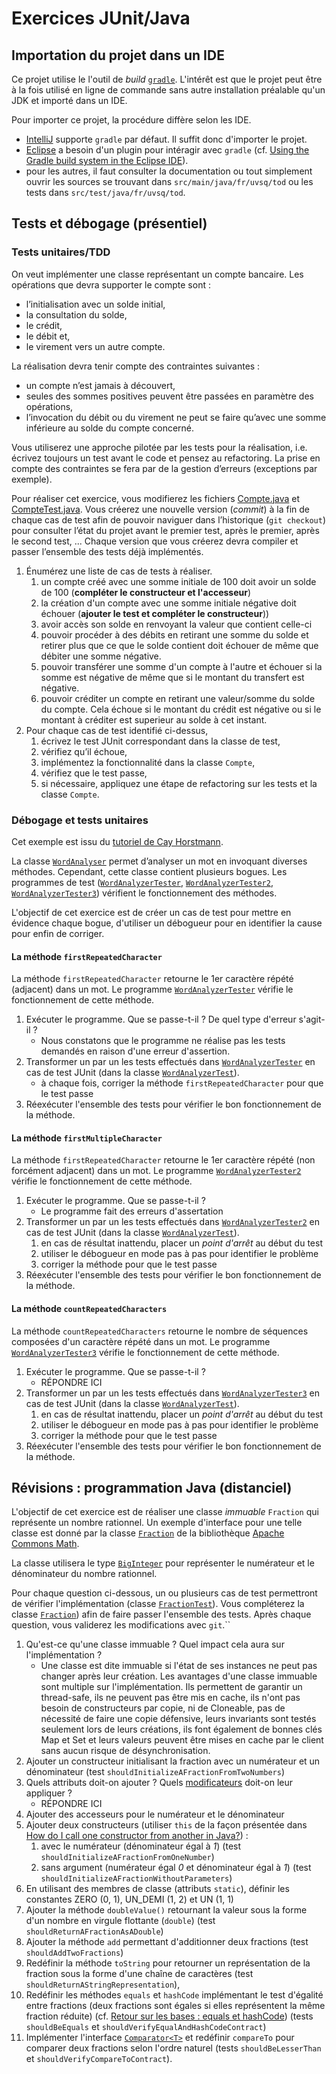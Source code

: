 # Exercices JUnit/Java

## Importation du projet dans un IDE
Ce projet utilise le l'outil de _build_ [`gradle`](https://gradle.org/). L'intérêt est que le projet peut être à la fois utilisé en ligne de commande sans autre installation préalable qu'un JDK et importé dans un IDE.

Pour importer ce projet, la procédure diffère selon les IDE.
* [IntelliJ](https://www.jetbrains.com/idea/) supporte `gradle` par défaut. Il suffit donc d'importer le projet.
* [Eclipse](https://www.eclipse.org/ide/) a besoin d'un plugin pour intéragir avec `gradle` (cf. [Using the Gradle build system in the Eclipse IDE](https://www.vogella.com/tutorials/EclipseGradle/article.html)).
* pour les autres, il faut consulter la documentation ou tout simplement ouvrir les sources se trouvant dans `src/main/java/fr/uvsq/tod` ou les tests dans `src/test/java/fr/uvsq/tod`. 

## Tests et débogage (présentiel)
### Tests unitaires/TDD
On veut implémenter une classe représentant un compte bancaire.
Les opérations que devra supporter le compte sont :
* l’initialisation avec un solde initial,
* la consultation du solde,
* le crédit,
* le débit et,
* le virement vers un autre compte.

La réalisation devra tenir compte des contraintes suivantes :
* un compte n’est jamais à découvert,
* seules des sommes positives peuvent être passées en paramètre des opérations,
* l’invocation du débit ou du virement ne peut se faire qu’avec une somme inférieure au solde du compte concerné.

Vous utiliserez une approche pilotée par les tests pour la réalisation, i.e. écrivez toujours un test avant le code et pensez au refactoring.
La prise en compte des contraintes se fera par de la gestion d’erreurs (exceptions par exemple).

Pour réaliser cet exercice, vous modifierez les fichiers [Compte.java](src/main/java/fr/uvsq/tod/compte/Compte.java) et [CompteTest.java](src/test/java/fr/uvsq/tod/compte/CompteTest.java).
Vous créerez une nouvelle version (_commit_) à la fin de chaque cas de test afin de pouvoir naviguer dans l’historique (`git checkout`) pour consulter l’état du projet avant le premier test, après le premier, après le second test, ...
Chaque version que vous créerez devra compiler et passer l’ensemble des tests déjà implémentés.

1. Énumérez une liste de cas de tests à réaliser.
    1. un compte créé avec une somme initiale de 100 doit avoir un solde de 100 (**compléter le constructeur et l'accesseur**)
    1. la création d'un compte avec une somme initiale négative doit échouer (**ajouter le test et compléter le constructeur**))
    1. avoir accès son solde en renvoyant la valeur que contient celle-ci
    1. pouvoir procéder à des débits en retirant une somme du solde et retirer plus que ce que le solde contient doit échouer de même que débiter une somme négative.
    1. pouvoir transférer une somme d'un compte à l'autre et échouer si la somme est négative de même que si le montant du transfert est négative.
    1. pouvoir créditer un compte en retirant une valeur/somme du solde du compte. Cela échoue si le montant du crédit est négative ou si le montant à créditer est superieur au solde à cet instant.
2. Pour chaque cas de test identifié ci-dessus,
    1. écrivez le test JUnit correspondant dans la classe de test,
    1. vérifiez qu’il échoue,
    1. implémentez la fonctionnalité dans la classe `Compte`,
    1. vérifiez que le test passe,
    1. si nécessaire, appliquez une étape de refactoring sur les tests et la classe `Compte`.

### Débogage et tests unitaires
Cet exemple est issu du [tutoriel de Cay Horstmann](http://www.horstmann.com/bigj/help/debugger/tutorial.html).

La classe [`WordAnalyser`](src/main/java/fr/uvsq/tod/wordanalyser/WordAnalyzer.java) permet d’analyser un mot en invoquant diverses méthodes.
Cependant, cette classe contient plusieurs bogues.
Les programmes de test ([`WordAnalyzerTester`](src/main/java/fr/uvsq/tod/wordanalyser/WordAnalyzerTester.java), [`WordAnalyzerTester2`](src/main/java/fr/uvsq/tod/wordanalyser/WordAnalyzerTester2.java), [`WordAnalyzerTester3`](src/main/java/fr/uvsq/tod/wordanalyser/WordAnalyzerTester3.java)) vérifient le fonctionnement des méthodes.

L'objectif de cet exercice est de créer un cas de test pour mettre en évidence chaque bogue, d'utiliser un débogueur pour en identifier la cause pour enfin de corriger.

#### La méthode `firstRepeatedCharacter`
La méthode `firstRepeatedCharacter` retourne le 1er caractère répété (adjacent) dans un mot.
Le programme [`WordAnalyzerTester`](src/main/java/fr/uvsq/tod/wordanalyser/WordAnalyzerTester.java) vérifie le fonctionnement de cette méthode.

1. Exécuter le programme. Que se passe-t-il ? De quel type d'erreur s'agit-il ? 
    * Nous constatons que le programme ne réalise pas les tests demandés en raison d'une erreur d'assertion.
1. Transformer un par un les tests effectués dans [`WordAnalyzerTester`](src/main/java/fr/uvsq/tod/wordanalyser/WordAnalyzerTester.java) en cas de test JUnit (dans la classe [`WordAnalyzerTest`](src/test/java/fr/uvsq/tod/wordanalyser/WordAnalyzerTest.java)).
    * à chaque fois, corriger la méthode `firstRepeatedCharacter` pour que le test passe
1. Réexécuter l'ensemble des tests pour vérifier le bon fonctionnement de la méthode. 

#### La méthode `firstMultipleCharacter`
La méthode `firstRepeatedCharacter` retourne le 1er caractère répété (non forcément adjacent) dans un mot.
Le programme [`WordAnalyzerTester2`](src/main/java/fr/uvsq/tod/wordanalyser/WordAnalyzerTester2.java) vérifie le fonctionnement de cette méthode.

1. Exécuter le programme. Que se passe-t-il ?
    * Le programme fait des erreurs d'assertation
1. Transformer un par un les tests effectués dans [`WordAnalyzerTester2`](src/main/java/fr/uvsq/tod/wordanalyser/WordAnalyzerTester2.java) en cas de test JUnit (dans la classe [`WordAnalyzerTest`](src/test/java/fr/uvsq/tod/wordanalyser/WordAnalyzerTest.java)).
    1. en cas de résultat inattendu, placer un *point d'arrêt* au début du test
    1. utiliser le débogueur en mode pas à pas pour identifier le problème  
    1. corriger la méthode pour que le test passe
1. Réexécuter l'ensemble des tests pour vérifier le bon fonctionnement de la méthode. 

#### La méthode `countRepeatedCharacters`
La méthode `countRepeatedCharacters` retourne le nombre de séquences composées d'un caractère répété dans un mot.
Le programme [`WordAnalyzerTester3`](src/main/java/fr/uvsq/tod/wordanalyser/WordAnalyzerTester3.java) vérifie le fonctionnement de cette méthode.

1. Exécuter le programme. Que se passe-t-il ?
    * RÉPONDRE ICI
1. Transformer un par un les tests effectués dans [`WordAnalyzerTester3`](src/main/java/fr/uvsq/tod/wordanalyser/WordAnalyzerTester3.java) en cas de test JUnit (dans la classe [`WordAnalyzerTest`](src/test/java/fr/uvsq/tod/wordanalyser/WordAnalyzerTest.java)).
    1. en cas de résultat inattendu, placer un *point d'arrêt* au début du test
    1. utiliser le débogueur en mode pas à pas pour identifier le problème  
    1. corriger la méthode pour que le test passe
1. Réexécuter l'ensemble des tests pour vérifier le bon fonctionnement de la méthode. 

## Révisions : programmation Java (distanciel)
L'objectif de cet exercice est de réaliser une classe *immuable* `Fraction` qui représente un nombre rationnel.
Un exemple d'interface pour une telle classe est donné par la classe [`Fraction`](http://commons.apache.org/proper/commons-math/javadocs/api-3.6.1/org/apache/commons/math3/fraction/Fraction.html) de la bibliothèque [Apache Commons Math](http://commons.apache.org/math/).

La classe utilisera le type [`BigInteger`](https://docs.oracle.com/en/java/javase/11/docs/api/java.base/java/math/BigInteger.html) pour représenter le numérateur et le dénominateur du nombre rationnel.

Pour chaque question ci-dessous, un ou plusieurs cas de test permettront de vérifier l'implémentation (classe [`FractionTest`](src/test/java/fr/uvsq/tod/fraction/FractionTest.java)).
Vous compléterez la classe [`Fraction`](src/main/java/fr/uvsq/tod/fraction/Fraction.java)) afin de faire passer l'ensemble des tests.
Après chaque question, vous validerez les modifications avec `git`.``

1. Qu'est-ce qu'une classe immuable ?
Quel impact cela aura sur l'implémentation ?
    * Une classe est dite immuable si l'état de ses instances ne peut pas changer après leur création. Les avantages d'une classe immuable sont multiple sur l'implémentation. Ils permettent de garantir un thread-safe, ils ne peuvent pas être mis en cache, ils n'ont pas besoin de constructeurs par copie, ni de Cloneable, pas de nécessité de faire une copie défensive, leurs invariants sont testés seulement lors de leurs créations, ils font également de bonnes clés Map et Set et leurs valeurs peuvent être mises en cache par le client sans aucun risque de désynchronisation.
1. Ajouter un constructeur initialisant la fraction avec un numérateur et un dénominateur (test `shouldInitializeAFractionFromTwoNumbers`)
1. Quels attributs doit-on ajouter ?
Quels [modificateurs](https://docs.oracle.com/javase/specs/jls/se11/html/jls-8.html#jls-8.3.1) doit-on leur appliquer ?
    * RÉPONDRE ICI
1. Ajouter des accesseurs pour le numérateur et le dénominateur
1. Ajouter deux constructeurs (utiliser `this` de la façon présentée dans [How do I call one constructor from another in Java?](https://stackoverflow.com/a/285187/3982584)) :
    1. avec le numérateur (dénominateur égal à _1_) (test `shouldInitializeAFractionFromOneNumber`)
    1. sans argument (numérateur égal _0_ et dénominateur égal à _1_) (test `shouldInitializeAFractionWithoutParameters`)
1. En utilisant des membres de classe (attributs `static`), définir les constantes ZERO (0, 1), UN_DEMI (1, 2) et UN (1, 1)
1. Ajouter la méthode `doubleValue()` retournant la valeur sous la forme d'un nombre en virgule flottante (`double`) (test `shouldReturnAFractionAsADouble`)
1. Ajouter la méthode `add` permettant d'additionner deux fractions (test `shouldAddTwoFractions`)
1. Redéfinir la méthode `toString` pour retourner un représentation de la fraction sous la forme d'une chaîne de caractères (test `shouldReturnAStringRepresentation`),
1. Redéfinir les méthodes `equals` et `hashCode` implémentant le test d'égalité entre fractions (deux fractions sont égales si elles représentent la même fraction réduite) (cf. [Retour sur les bases : equals et hashCode](https://www.infoq.com/fr/articles/retour-sur-les-bases-equals-et-hashcode/)) (tests `shouldBeEquals` et `shouldVerifyEqualAndHashCodeContract`)
1. Implémenter l'interface [`Comparator<T>`](https://docs.oracle.com/en/java/javase/11/docs/api/java.base/java/lang/Comparable.html) et redéfinir `compareTo` pour comparer deux fractions selon l'ordre naturel (tests `shouldBeLesserThan` et `shouldVerifyCompareToContract`).
